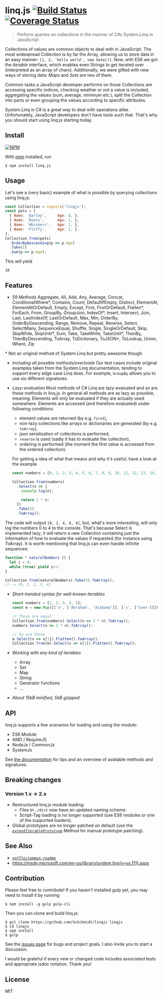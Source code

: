 # linq.js [![Build Status](https://api.travis-ci.org/SvSchmidt/linqjs.png)](https://travis-ci.org/SvSchmidt/linqjs) [![Coverage Status](https://coveralls.io/repos/github/SvSchmidt/linqjs/badge.svg)](https://coveralls.io/github/SvSchmidt/linqjs)

> Perform queries on collections in the manner of C#s System.Linq in JavaScript

Collections of values are common objects to deal with in JavaScript. The most widespread Collection is by far the Array, allowing us to store data in an easy manner: `[1, 2, 'hello world', new Date()]`. Now, with ES6 we got the _iterable_ interface, which enables even Strings to get iterated over (interpreted as an array of chars). Additionally, we were gifted with new ways of storing data: _Maps_ and _Sets_ are two of them.

Common tasks a JavaScript developer performs on those Collections are accessing specific indices, checking weather or not a value is included, aggregating the values (sum, average, minimum etc.), split the Collection into parts or even grouping the values according to specific attributes.

System.Linq in C# is a great way to deal with operations alike. Unfortunately, JavaScript developers don't have tools such that. That's why you should start using linq.js starting today.

## Install

[![NPM](https://nodei.co/npm/linq.js.png)](https://npmjs.org/package/linq.js)

With [npm](https://npmjs.org/) installed, run

```
$ npm install linq.js
```

## Usage

Let's see a (very basic) example of what is possible by querying collections using linq.js:

```js
const Collection = require('linqjs');
const pets = [
  { Name: 'Barley',     Age: 8, },
  { Name: 'Boots',      Age: 1, },
  { Name: 'Whiskers',   Age: 1, },
  { Name: 'Fluffy',     Age: 2, },
];
Collection.from(pets)
  .OrderByDescending(p => p.Age)
  .Take(2)
  .Sum(p => p.Age);
```

This will yield

```
10
```

## Features

- *59 Methods*
 Aggregate, All, Add, Any, Average, Concat, ConditionalWhere\*, Contains, Count, DefaultIfEmpty, Distinct, ElementAt, ElementAtOrDefault, Empty, Except, First, FirstOrDefault, Flatten\*, ForEach, From, GroupBy, GroupJoin, IndexOf\*, Insert, Intersect, Join, Last, LastIndexOf, LastOrDefault, Max, Min, OrderBy, OrderByDescending, Range, Remove, Repeat, Reverse, Select, SelectMany, SequenceEqual, Shuffle, Single, SingleOrDefault, Skip, SkipWhile, SkipUntil\*, Sum, Take, TakeWhile, TakeUntil\*, ThenBy, ThenByDescending, ToArray, ToDictionary, ToJSON\*, ToLookup, Union, Where, Zip

 \* Not an original method of System.Linq but pretty awesome though

- *Including all possible methods/overloads*
 Our test cases include original examples taken from the System.Linq documentation, tending to support every edge case Linq does. For example, `GroupBy` allows you to use six different signatures.

- *Lazy-evaluation*
  Most methods of C# Linq are lazy-evaluated and so are these methods in linq.js.
  In general all methods are as lazy as possible, meaning: Elements will only be evaluated if they are actually used somewhere.
  Elements are accessed (and therefore evaluated) under following conditions:
  - element values are returned (by e.g. `first`),
  - non-lazy collections like arrays or dictionaries are generated (by e.g. `toArray`),
  - json serialization of collections is performed,
  - `reverse` is used (sadly it has to evaluate the collection),
  - ordering is performed (the moment the first value is accessed from the ordered collection).

  For getting a idea of what that means and why it's useful, have a look at the example

  ```js
  const numbers = [0, 1, 2, 3, 4, 5, 6, 7, 8, 9, 10, 11, 12, 13, 14, 15];

  Collection.from(numbers)
    .Select(n => {
      console.log(n);

      return 2 * n;
    })
    .Take(5)
    .ToArray();
  ```
The code will output `[0, 2, 4, 6, 8]`, but, what's more interesting, will only log the numbers 0 to 4 to the console. That's because Select is implemented lazy; it will return a new Collection containing just the information of how to evaluate the values if requested (for instance using ToArray). It is worth mentioning that linq.js can even handle infinite sequences:

  ```js
  function * naturalNumbers () {
    let i = 0;
    while (true) yield i++;
  }

  Collection.from(naturalNumbers).Take(5).ToArray();
  // -> [0, 1, 2, 3, 4]
  ```

- *Short-handed syntax for well-known iterables*
  ```js
  const numbers = [1, 2, 3, 4, 5];
  const m = new Map([['a', ['Abraham', 'Alabama']], ['s', ['Sven']]]);

  // These are equal
  Collection.from(numbers).Select(n => 2 * n).ToArray();
  numbers.Select(n => 2 * n).ToArray();

  // So are those
  m.Select(x => x[1]).Flatten().ToArray();
  Collection.from(m).Select(x => x[1]).Flatten().ToArray();
  ```

- *Working with any kind of iterables*
  - Array
  - Set
  - Map
  - String
  - Generator functions
  - ...

- *About 15kB minified, 5kB gzipped*

## API

linq.js supports a few scenarios for loading and using the module:
- ES6 Module
- AMD / RequireJS
- NodeJs / CommonJs
- SystemJs

See [the documentation](https://svschmidt.github.io/linqjs/modules/_linq_.html) for tips and an overview of available methods and signatures.

## Breaking changes

### Version 1.x &rarr; 2.x

- Restructured linq.js module loading:
  - Files in `./dist` now have an updated naming scheme.
  - Script-Tag loading is no longer supported (use ES6 modules or one of the supported loaders).
- Global prototypes are no longer patched on default (use the [`extendIterablePrototype`](https://svschmidt.github.io/linqjs/modules/_linq_.html#extenditerableprototype) Method for manual prototype patching).

## See Also

- [`noffle/common-readme`](https://github.com/noffle/common-readme)
- https://msdn.microsoft.com/en-us/library/system.linq(v=vs.111).aspx

## Contribution
Please feel free to contribute!  If you haven't installed gulp yet, you may need to install it by running
```batch
$ npm install -g gulp gulp-cli
```

Then you can clone and build linq.js:
```batch
$ git clone https://github.com/SvSchmidt/linqjs linqjs
$ cd linqjs
$ npm install
$ gulp
```

See the [issues page](https://github.com/SvSchmidt/linqjs/issues) for bugs and project goals. I also invite you to start a discussion.

I would be grateful if every new or changed code includes associated tests and appropriate jsdoc notation. Thank you!

## License

MIT
